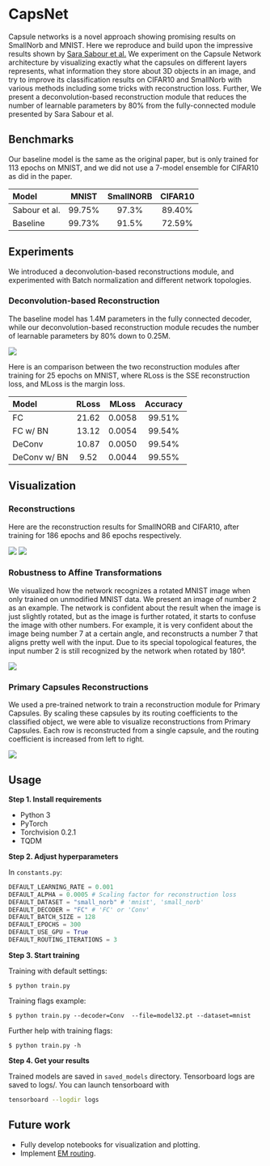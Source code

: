# CapsNet
Capsule networks is a novel approach showing promising results on SmallNorb and MNIST. Here we reproduce and build upon the impressive results shown by [Sara Sabour et al.](https://arxiv.org/abs/1710.09829) We experiment on the Capsule Network architecture by visualizing exactly what the capsules on different layers represents, what information they store about 3D objects in an image, and try to improve its classification results on CIFAR10 and SmallNorb with various methods including some tricks with reconstruction loss. Further, We present a deconvolution-based reconstruction module that reduces the number of learnable parameters by 80% from the fully-connected module presented by Sara Sabour et al. 

## Benchmarks

Our baseline model is the same as the original paper, but is only trained for 113 epochs on MNIST, and we did not use a 7-model ensemble for CIFAR10 as did in the paper.

|Model         |  MNIST  |  SmallNORB  |  CIFAR10  |
|:-------------|:-------:|:-----------:|:---------:|
|Sabour et al. | 99.75%  | 97.3%       | 89.40%    |
|Baseline      | 99.73%  | 91.5%       | 72.59%    |

## Experiments

We introduced a deconvolution-based reconstructions module, and experimented with Batch normalization and different network topologies.

### Deconvolution-based Reconstruction

The baseline model has 1.4M parameters in the fully connected decoder, while our deconvolution-based reconstruction module recudes the number of learnable parameters by 80% down to 0.25M.

![](pictures/capsnet_deconv.png)

Here is an comparison between the two reconstruction modules after training for 25 epochs on MNIST, where RLoss is the SSE reconstruction loss, and MLoss is the margin loss.

|Model        |  RLoss  |  MLoss  |  Accuracy  |
|:------------|:-------:|:-------:|:----------:|
|FC           | 21.62   | 0.0058  | 99.51%     |
|FC w/ BN     | 13.12   | 0.0054  | 99.54%     |
|DeConv       | 10.87   | 0.0050  | 99.54%     |
|DeConv w/ BN | 9.52    | 0.0044  | 99.55%     | 

## Visualization

### Reconstructions

Here are the reconstruction results for SmallNORB and CIFAR10, after training for 186 epochs and 86 epochs respectively.

![](pictures/smallnorb_rec.png)
![](pictures/cifar_reconstruction_epoch_86.png)

### Robustness to Affine Transformations

We visualized how the network recognizes a rotated MNIST image when only trained on unmodified MNIST data. We present an image of number 2 as an example. The network is confident about the result when the image is just slightly rotated, but as the image is further rotated, it starts to confuse the image with other numbers. For example, it is very confident about the image being number 7 at a certain angle, and reconstructs a number 7 that aligns pretty well with the input. Due to its special topological features, the input number 2 is still recognized by the network when rotated by 180&deg;.

![](pictures/robust_rotation.gif)

### Primary Capsules Reconstructions

We used a pre-trained network to train a reconstruction module for Primary Capsules. By scaling these capsules by its routing coefficients to the classified object, we were able to visualize reconstructions from Primary Capsules. Each row is reconstructed from a single capsule, and the routing coefficient is increased from left to right.

![](pictures/primary_caps.png)

## Usage

**Step 1. Install requirements**

* Python 3
* PyTorch
* Torchvision 0.2.1
* TQDM

**Step 2. Adjust hyperparameters**

In ```constants.py```:
```python
DEFAULT_LEARNING_RATE = 0.001
DEFAULT_ALPHA = 0.0005 # Scaling factor for reconstruction loss
DEFAULT_DATASET = "small_norb" # 'mnist', 'small_norb'
DEFAULT_DECODER = "FC" # 'FC' or 'Conv'
DEFAULT_BATCH_SIZE = 128
DEFAULT_EPOCHS = 300
DEFAULT_USE_GPU = True
DEFAULT_ROUTING_ITERATIONS = 3
```

**Step 3. Start training**

Training with default settings:

```console
$ python train.py
```

Training flags example:

```console
$ python train.py --decoder=Conv  --file=model32.pt --dataset=mnist
```

Further help with training flags:

```console
$ python train.py -h
```


**Step 4. Get your results**

Trained models are saved in ```saved_models``` directory. Tensorboard logs are saved to logs/. You can launch tensorboard with

```bash
tensorboard --logdir logs
```


## Future work

* Fully develop notebooks for visualization and plotting.
* Implement [EM routing](https://openreview.net/pdf?id=HJWLfGWRb).



